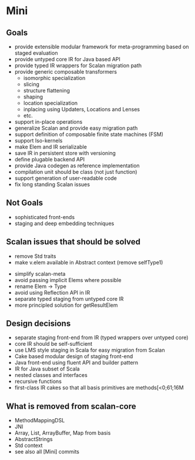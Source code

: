 
Mini
====

Goals
-----
- provide extensible modular framework for meta-programming based on staged evaluation
- provide untyped core IR for Java based API
- provide typed IR wrappers for Scalan migration path
- provide generic composable transformers
    - isomorphic specialization
    - slicing
    - structure flattening
    - shaping
    - location specialization
    - inplacing using Updaters, Locations and Lenses
    - etc.
- support in-place operations
- generalize Scalan and provide easy migration path 
- support definition of composable finite state machines (FSM)
- support Iso-kernels
- make Elem and IR serializable
- save IR in persistent store with versioning
- define plugable backend API
- provide Java codegen as reference implementation
- compilation unit should be class (not just function)
- support generation of user-readable code
- fix long standing Scalan issues

Not Goals
---------
- sophisticated front-ends
- staging and deep embedding techniques 

Scalan issues that should be solved
------------------------------
+ remove Std traits 
+ make v.elem available in Abstract context (remove selfType1)
- simplify scalan-meta
- avoid passing implicit Elems where possible
- rename Elem -> Type
- avoid using Reflection API in IR
- separate typed staging from untyped core IR 
- more principled solution for getResultElem

Design decisions
----------------
- separate staging front-end from IR (typed wrappers over untyped core)
- core IR should be self-sufficient
- use LMS style staging in Scala for easy migration from Scalan
- Cake based modular design of staging front-end
- Java front-end using fluent API and builder pattern
- IR for Java subset of Scala
- nested classes and interfaces
- recursive functions
- first-class IR cakes so that all basis primitives are methods[<0;61;16M

What is removed from scalan-core
--------------------------------
- MethodMappingDSL
- JNI
- Array, List, ArrayBuffer, Map from basis
- AbstractStrings
- Std context
- see also all [Mini] commits


